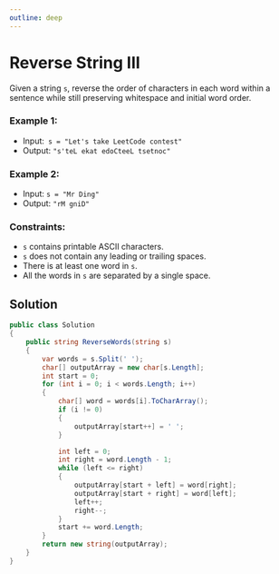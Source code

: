 ```yaml
---
outline: deep
---
```


# Reverse String III


Given a string `s`, reverse the order of characters in each word within a sentence while still preserving whitespace and initial word order.



### Example 1:

- Input:` s = "Let's take LeetCode contest"`
- Output: `"s'teL ekat edoCteeL tsetnoc"`

### Example 2:

- Input: `s = "Mr Ding"`
- Output: `"rM gniD"`


### Constraints:

- `s` contains printable ASCII characters.
- `s` does not contain any leading or trailing spaces.
- There is at least one word in `s`.
- All the words in `s` are separated by a single space.

## Solution

```C#
public class Solution
{
    public string ReverseWords(string s)
    {
        var words = s.Split(' ');
        char[] outputArray = new char[s.Length];
        int start = 0;
        for (int i = 0; i < words.Length; i++)
        {
            char[] word = words[i].ToCharArray();
            if (i != 0)
            {
                outputArray[start++] = ' ';
            }

            int left = 0;
            int right = word.Length - 1;
            while (left <= right)
            {
                outputArray[start + left] = word[right];
                outputArray[start + right] = word[left];
                left++;
                right--;
            }
            start += word.Length;
        }
        return new string(outputArray);
    }
}
```

